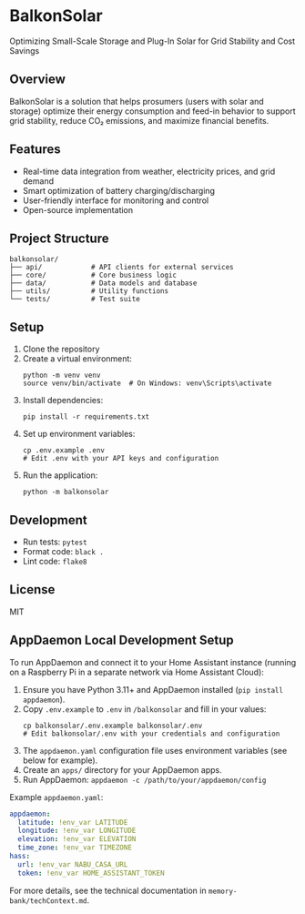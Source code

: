 # BalkonSolar

Optimizing Small-Scale Storage and Plug-In Solar for Grid Stability and Cost Savings

## Overview

BalkonSolar is a solution that helps prosumers (users with solar and storage) optimize their energy consumption and feed-in behavior to support grid stability, reduce CO₂ emissions, and maximize financial benefits.

## Features

- Real-time data integration from weather, electricity prices, and grid demand
- Smart optimization of battery charging/discharging
- User-friendly interface for monitoring and control
- Open-source implementation

## Project Structure

```
balkonsolar/
├── api/            # API clients for external services
├── core/           # Core business logic
├── data/           # Data models and database
├── utils/          # Utility functions
└── tests/          # Test suite
```

## Setup

1. Clone the repository
2. Create a virtual environment:
   ```
   python -m venv venv
   source venv/bin/activate  # On Windows: venv\Scripts\activate
   ```
3. Install dependencies:
   ```
   pip install -r requirements.txt
   ```
4. Set up environment variables:
   ```
   cp .env.example .env
   # Edit .env with your API keys and configuration
   ```
5. Run the application:
   ```
   python -m balkonsolar
   ```

## Development

- Run tests: `pytest`
- Format code: `black .`
- Lint code: `flake8`

## License

MIT

## AppDaemon Local Development Setup

To run AppDaemon and connect it to your Home Assistant instance (running on a Raspberry Pi in a separate network via Home Assistant Cloud):

1. Ensure you have Python 3.11+ and AppDaemon installed (`pip install appdaemon`).
2. Copy `.env.example` to `.env` in `/balkonsolar` and fill in your values:
   ```
   cp balkonsolar/.env.example balkonsolar/.env
   # Edit balkonsolar/.env with your credentials and configuration
   ```
3. The `appdaemon.yaml` configuration file uses environment variables (see below for example).
4. Create an `apps/` directory for your AppDaemon apps.
5. Run AppDaemon: `appdaemon -c /path/to/your/appdaemon/config`

Example `appdaemon.yaml`:
```yaml
appdaemon:
  latitude: !env_var LATITUDE
  longitude: !env_var LONGITUDE
  elevation: !env_var ELEVATION
  time_zone: !env_var TIMEZONE
hass:
  url: !env_var NABU_CASA_URL
  token: !env_var HOME_ASSISTANT_TOKEN
```

For more details, see the technical documentation in `memory-bank/techContext.md`.

